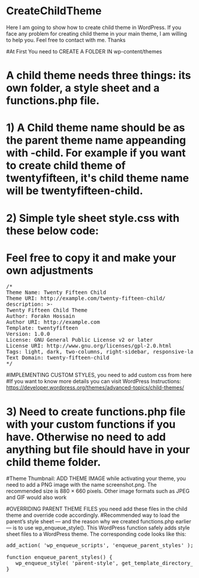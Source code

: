 # CreateChildTheme
Here I am going to show how to create child theme in WordPress. If you face any problem for creating child theme in your main theme, I am willing to help you. Feel free to contact with me. Thanks

#At First You need to CREATE A FOLDER IN wp-content/themes
# A child theme needs three things: its own folder, a style sheet and a functions.php file.

# 1) A Child theme name should be as the parent theme name appeanding with -child. For example if you want to create child theme of twentyfifteen, it's child theme name will be twentyfifteen-child.
# 2) Simple tyle sheet style.css with these below code: 
# Feel free to copy it and make your own adjustments
<pre>
/*
Theme Name: Twenty Fifteen Child
Theme URI: http://example.com/twenty-fifteen-child/
description: >-
Twenty Fifteen Child Theme
Author: Forakn Hossain
Author URI: http://example.com
Template: twentyfifteen
Version: 1.0.0
License: GNU General Public License v2 or later
License URI: http://www.gnu.org/licenses/gpl-2.0.html
Tags: light, dark, two-columns, right-sidebar, responsive-layout, accessibility-ready
Text Domain: twenty-fifteen-child
*/
</pre>
#IMPLEMENTING CUSTOM STYLES, you need to add custom css from here
#If you want to know more details you can visit WordPress Instructions: https://developer.wordpress.org/themes/advanced-topics/child-themes/

# 3) Need to create functions.php file with your custom functions if you have. Otherwise no need to add anything but file should have in your child theme folder.

#Theme Thumbnail: ADD THEME IMAGE while activating your theme, you need to add a PNG image with the name screenshot.png. The recommended size is 880 × 660 pixels. Other image formats such as JPEG and GIF would also work

#OVERRIDING PARENT THEME FILES you need add these files in the child theme and override code accordingly.
#Recommended way to load the parent’s style sheet — and the reason why we created functions.php earlier — is to use wp_enqueue_style(). This WordPress function safely adds style sheet files to a WordPress theme.
The corresponding code looks like this:
<pre>
add_action( 'wp_enqueue_scripts', 'enqueue_parent_styles' );

function enqueue_parent_styles() {
   wp_enqueue_style( 'parent-style', get_template_directory_uri().'/style.css' );
}
</pre>

